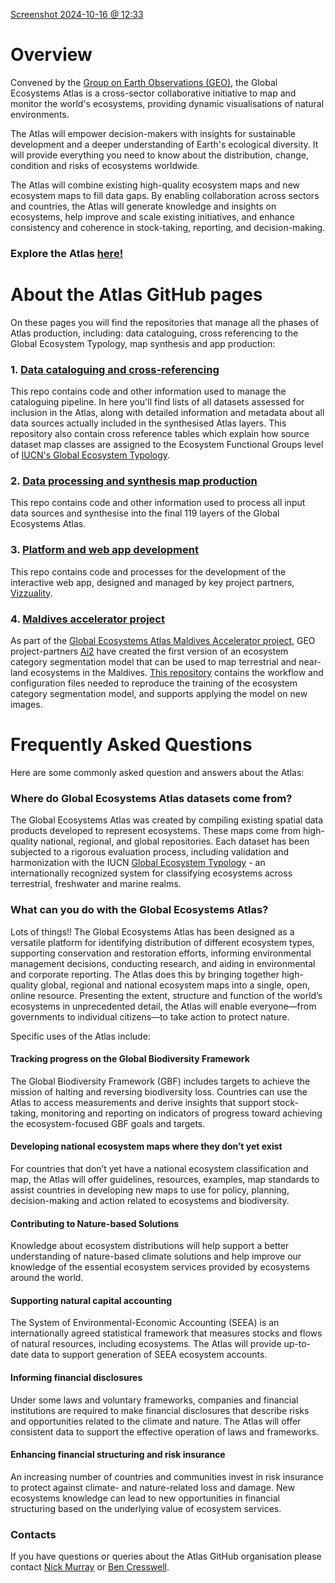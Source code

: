 [Screenshot 2024-10-16 @ 12:33](https://github.com/geo-global-ecosystem-atlas/.github/blob/assets/screenshots/Screenshot%202024-10-18%20at%2012.22.43%E2%80%AFPM.png)

# Overview

Convened by the [Group on Earth Observations (GEO)](https://earthobservations.org/), the Global Ecosystems Atlas is a cross-sector collaborative initiative to map and monitor the world's ecosystems, providing dynamic visualisations of natural environments.

The Atlas will empower decision-makers with insights for sustainable development and a deeper understanding of Earth's ecological diversity. It will provide everything you need to know about the distribution, change, condition and risks of ecosystems worldwide.

The Atlas will combine existing high-quality ecosystem maps and new ecosystem maps to fill data gaps. By enabling collaboration across sectors and countries, the Atlas will generate knowledge and insights on ecosystems, help improve and scale existing initiatives, and enhance consistency and coherence in stock-taking, reporting, and decision-making.

### Explore the Atlas [here!](https://globalecosystemsatlas.org/)    


# About the Atlas GitHub pages

On these pages you will find the repositories that manage all the phases of Atlas production, including: data cataloguing, cross referencing to the Global Ecosystem Typology, map synthesis and app production:

### 1. [Data cataloguing and cross-referencing](https://github.com/geo-global-ecosystem-atlas/geo-data-catalogue)
This repo contains code and other information used to manage the cataloguing pipeline. In here you'll find lists of all datasets assessed for inclusion in the Atlas, along with detailed information and metadata about all data sources actually included in the synthesised Atlas layers. This repository also contain cross reference tables which explain how source dataset map classes are assigned to the Ecosystem Functional Groups level of [IUCN's Global Ecosystem Typology](www.globalecosystems.org).

### 2. [Data processing and synthesis map production](https://github.com/geo-global-ecosystem-atlas/geo-extent-baseline)
This repo contains code and other information used to process all input data sources and synthesise into the final 119 layers of the Global Ecosystems Atlas.

### 3. [Platform and web app development](https://github.com/geo-global-ecosystem-atlas/global-ecosystem-atlas-platform)
This repo contains code and processes for the development of the interactive web app, designed and managed by key project partners, [Vizzuality](https://github.com/Vizzuality/).

### 4. [Maldives accelerator project](https://github.com/allenai/maldives_ecosystem_mapping)
As part of the [Global Ecosystems Atlas Maldives Accelerator project](https://earthobservations.org/solutions/incubators/global-ecosystems-atlas), GEO project-partners [Ai2](https://allenai.org/) have created the first version of an ecosystem category segmentation model that can be used to map terrestrial and near-land ecosystems in the Maldives. [This repository](https://github.com/allenai/maldives_ecosystem_mapping) contains the workflow and configuration files needed to reproduce the training of the ecosystem category segmentation model, and supports applying the model on new images.

   
# Frequently Asked Questions

Here are some commonly asked question and answers about the Atlas:

### Where do Global Ecosystems Atlas datasets come from?

The Global Ecosystems Atlas was created by compiling existing spatial data products developed to represent ecosystems. These maps come from high-quality national, regional, and global repositories. Each dataset has been subjected to a rigorous evaluation process, including validation and harmonization with the IUCN [Global Ecosystem Typology](https://global-ecosystems.org/explore) - an internationally recognized system for classifying ecosystems across terrestrial, freshwater and marine realms.

### What can you do with the Global Ecosystems Atlas?
Lots of things!! The Global Ecosystems Atlas has been designed as a versatile platform for identifying distribution of different ecosystem types, supporting conservation and restoration efforts, informing environmental management decisions, conducting research, and aiding in environmental and corporate reporting. The Atlas does this by bringing together high-quality global, regional and national ecosystem maps into a single, open, online resource. Presenting the extent, structure and function of the world’s ecosystems in unprecedented detail, the Atlas will enable everyone—from governments to individual citizens—to take action to protect nature.

Specific uses of the Atlas include:

#### Tracking progress on the Global Biodiversity Framework
The Global Biodiversity Framework (GBF) includes targets to achieve the mission of halting and reversing biodiversity loss. Countries can use the Atlas to access measurements and derive insights that support stock-taking, monitoring and reporting on indicators of progress toward achieving the ecosystem-focused GBF goals and targets.

#### Developing national ecosystem maps where they don’t yet exist
For countries that don’t yet have a national ecosystem classification and map, the Atlas will offer guidelines, resources, examples, map standards to assist countries in developing new maps to use for policy, planning, decision-making and action related to ecosystems and biodiversity.

#### Contributing to Nature-based Solutions
Knowledge about ecosystem distributions will help support a better understanding of nature-based climate solutions and help improve our knowledge of the essential ecosystem services provided by ecosystems around the world.

#### Supporting natural capital accounting
The System of Environmental-Economic Accounting (SEEA) is an internationally agreed statistical framework that measures stocks and flows of natural resources, including ecosystems. The Atlas will provide up-to-date data to support generation of SEEA ecosystem accounts.

#### Informing financial disclosures
Under some laws and voluntary frameworks, companies and financial institutions are required to make financial disclosures that describe risks and opportunities related to the climate and nature. The Atlas will offer consistent data to support the effective operation of laws and frameworks.

#### Enhancing financial structuring and risk insurance
An increasing number of countries and communities invest in risk insurance to protect against climate- and nature-related loss and damage. New ecosystems knowledge can lead to new opportunities in financial structuring based on the underlying value of ecosystem services.




### Contacts
If you have questions or queries about the Atlas GitHub organisation please contact [Nick Murray](nicholas.murray@jcu.edu.au) or [Ben Cresswell](benjamin.cresswell@jcu.edu.au).
